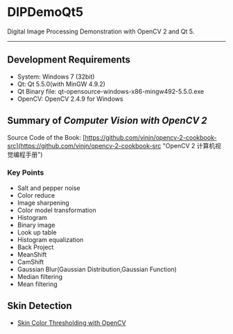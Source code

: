 # DIPDemoQt5

Digital Image Processing Demonstration with OpenCV 2 and Qt 5.

----------

## Development Requirements
* System: Windows 7 (32bit)
* Qt: Qt 5.5.0(with MinGW 4.9.2)
* Qt Binary file: qt-opensource-windows-x86-mingw492-5.5.0.exe
* OpenCV: OpenCV 2.4.9 for Windows

## Summary of *Computer Vision with OpenCV 2*
Source Code of the Book: [https://github.com/vinjn/opencv-2-cookbook-src](https://github.com/vinjn/opencv-2-cookbook-src "OpenCV 2 计算机视觉编程手册")
### Key Points
* Salt and pepper noise
* Color reduce
* Image sharpening
* Color model transformation
* Histogram
* Binary image
* Look up table
* Histogram equalization
* Back Project
* MeanShift
* CamShift
* Gaussian Blur(Gaussian Distribution,Gaussian Function)
* Median filtering
* Mean filtering

## Skin Detection
* [Skin Color Thresholding with OpenCV](http://www.bytefish.de/blog/opencv/skin_color_thresholding/)
